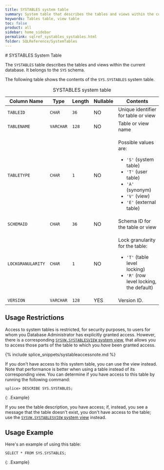 ```yaml
---
title: SYSTABLES system table
summary: System table that describes the tables and views within the current database.
keywords: Tables table, view table
toc: false
product: all
sidebar: home_sidebar
permalink: sqlref_systables_systables.html
folder: SQLReference/SystemTables
---
```

<section>
<div class="TopicContent" data-swiftype-index="true" markdown="1">
# SYSTABLES System Table

The `SYSTABLES` table describes the tables and views within the current
database. It belongs to the `SYS` schema.

The following table shows the contents of the `SYS.SYSTABLES` system table.

<table>
    <caption>SYSTABLES system table</caption>
    <col />
    <col />
    <col />
    <col />
    <col />
    <thead>
        <tr>
            <th>Column Name</th>
            <th>Type</th>
            <th>Length</th>
            <th>Nullable</th>
            <th>Contents</th>
        </tr>
    </thead>
    <tbody>
        <tr>
            <td><code>TABLEID</code></td>
            <td><code>CHAR</code></td>
            <td><code>36</code></td>
            <td>NO</td>
            <td>Unique identifier for table or view</td>
        </tr>
        <tr>
            <td><code>TABLENAME</code></td>
            <td><code>VARCHAR</code></td>
            <td><code>128</code></td>
            <td>NO</td>
            <td>Table or view name</td>
        </tr>
        <tr>
            <td><code>TABLETYPE</code></td>
            <td><code>CHAR</code></td>
            <td><code>1</code></td>
            <td>NO</td>
            <td>
                <p class="noSpaceAbove">Possible values are:</p>
                <ul>
                    <li><code>'S'</code> (system table)</li>
                    <li><code>'T'</code> (user table)</li>
                    <li><code>'A'</code> (synonym)</li>
                    <li><code>'V'</code> (view)</li>
                    <li><code>'E'</code> (external table)</li>
                </ul>
            </td>
        </tr>
        <tr>
            <td><code>SCHEMAID</code></td>
            <td><code>CHAR</code></td>
            <td><code>36</code></td>
            <td>NO</td>
            <td>Schema ID for the table or view</td>
        </tr>
        <tr>
            <td><code>LOCKGRANULARITY</code></td>
            <td><code>CHAR</code></td>
            <td><code>1</code></td>
            <td>NO</td>
            <td>
                <p class="noSpaceAbove">Lock granularity for the table:</p>
                <ul>
                    <li> <code>'T'</code> (table level
		locking)</li>
                    <li><code>'R'</code> (row level locking, the default)</li>
                </ul>
            </td>
        </tr>
        <tr>
            <td><code>VERSION</code></td>
            <td><code>VARCHAR</code></td>
            <td><code>128</code></td>
            <td>YES</td>
            <td>Version ID.</td>
        </tr>
    </tbody>
</table>

## Usage Restrictions

Access to system tables is restricted, for security purposes, to users for whom you Database Administrator has explicitly granted access. However, there is a corresponding [`SYSVW.SYSTABLESVIEW` system view](sqlref_sysviews_systablesview.html), that allows you to access those parts of the table to which you _have_ been granted access.

{% include splice_snippets/systableaccessnote.md %}

If you don't have access to this system table, you can use the view instead. Note that performance is better when using a table instead of its corresponding view. You can determine if you have access to this table by running the following command:

```
splice> DESCRIBE SYS.SYSTABLES;
```
{: .Example}

If you see the table description, you have access; if, instead, you see a message that the table doesn't exist, you don't have access to the table; use the [`SYSVW.SYSTABLESVIEW` system view](sqlref_sysviews_systablesview.html) instead.

## Usage Example

Here's an example of using this table:

```
SELECT * FROM SYS.SYSTABLES;
```
{: .Example}

</div>
</section>
